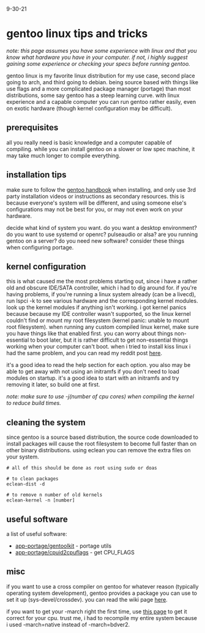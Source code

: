 9-30-21

# gentoo linux tips and tricks

*note: this page assumes you have some experience
with linux and that you know what hardware you
have in your computer. if not, i highly suggest
gaining some experience or checking your specs
before running gentoo.*

gentoo linux is my favorite linux distribution for my use
case, second place going to arch, and third going to debian.
being source based with things like use flags and a more
complicated package manager (portage) than most distributions,
some say gentoo has a steep learning curve. with linux experience
and a capable computer you can run gentoo rather easily, even
on exotic hardware (though kernel configuration may be difficult).

## prerequisites

all you really need is basic knowledge and a computer 
capable of compiling. while you can install gentoo on
a slower or low spec machine, it may take much longer
to compile everything.

## installation tips

make sure to follow the
[gentoo handbook](https://wiki.gentoo.org/wiki/Handbook:Main_Page)
when installing, and only use 3rd party installation videos or
instructions as secondary resources. this is because everyone's
system will be different, and using someone else's configurations
may not be best for you, or may not even work on your hardware.

decide what kind of system you want. do you want a desktop
environment? do you want to use systemd or openrc? pulseaudio
or alsa? are you running gentoo on a server? do you need
new software? consider these things when configuring portage.

## kernel configuration

this is what caused me the most problems starting out,
since i have a rather old and obscure IDE/SATA controller,
which i had to dig around for. if you're having problems,
if you're running a linux system already (can be a livecd), 
run lspci -k to see various hardware and the 
corresponding kernel modules. look up the kernel modules 
if anything isn't working. i got kernel panics because 
because my IDE controller wasn't supported, so the linux kernel
couldn't find or mount my root filesystem (kernel panic: unable
to mount root filesystem). when running any custom compiled linux
kernel, make sure you have things like that enabled first.
you can worry about things non-essential to boot later, but 
it is rather difficult to get non-essential things working
when your computer can't boot. when i tried to install kiss 
linux i had the same problem, and you can read my reddit post 
[here](https://www.reddit.com/r/kisslinux/comments/mljopc/kiss_linux_kernel_panic_unable_to_mount_root_fs/).

it's a good idea to read the help section for each option.
you also may be able to get away with not using an initramfs
if you don't need to load modules on startup. it's a good idea
to start with an initramfs and try removing it later, so build
one at first.

*note: make sure to use -j(number of cpu cores) when 
compiling the kernel to reduce build times.*

## cleaning the system

since gentoo is a source based distribution, the source code downloaded
to install packages will cause the root filesystem to become full faster
than on other binary distributions. using eclean you can 
remove the extra files on your system.

    # all of this should be done as root using sudo or doas

    # to clean packages
    eclean-dist -d

    # to remove n number of old kernels 
    eclean-kernel -n [number]

## useful software

a list of useful software:
- [app-portage/gentoolkit](https://wiki.gentoo.org/wiki/Gentoolkit) - portage utils
- [app-portage/cpuid2cpuflags](https://packages.gentoo.org/packages/app-portage/cpuid2cpuflags) - get CPU\_FLAGS

## misc

if you want to use a cross compiler on gentoo for whatever reason (typically operating system development),
gentoo provides a package you can use to set it up (sys-devel/crossdev). you can read the wiki page
[here](https://wiki.gentoo.org/wiki/Embedded_Handbook/General/Creating_a_cross-compiler#crossdev).

if you want to get your -march right the first time, use [this page](https://wiki.gentoo.org/wiki/Safe_CFLAGS)
to get it correct for your cpu. trust me, i had to recompile my entire system because i used 
-march=native instead of -march=bdver2.

